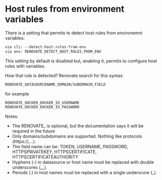 # Host rules from environment variables

There is a setting that permits to detect host rules from environemnt variables:

```txt
via cli: --detect-host-rules-from-env
via env: RENOVATE_DETECT_HOST_RULES_FROM_ENV
```

This setting by default is disabled but, enabling it, permits to configure host rules with variables.

How that rule is detected? Renovate search for this syntax:

```txt
RENOVATE_DATASOURCENAME_DOMAIN/SUBDOMAIN_FIELD
```

for example

```txt
RENOVATE_DOCKER_DOCKER_IO_USERNAME
RENOVATE_DOCKER_DOCKER_IO_PASSWORD
```

Notes:

- The RENOVATE_ is optional, but the documentation says it will be required in the future
- Only domains/subdomains are supported. Nothing like protocols (https://,...).
- The field name can be: TOKEN, USERNAME, PASSWORD, HTTPSPRIVATEKEY, HTTPSCERTIFICATE, HTTPSCERTIFICATEAUTHORITY
- Hyphens (-) in datasource or host name must be replaced with double underscores (__).
- Periods (.) in host names must be replaced with a single underscore (_).
